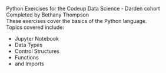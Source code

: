 Python Exercises for the Codeup Data Science - Darden cohort\
Completed by Bethany Thompson\
These exercises cover the basics of the Python language.\
Topics covered include:
  - Jupyter Notebook
  - Data Types
  - Control Structures
  - Functions
  - and Imports
